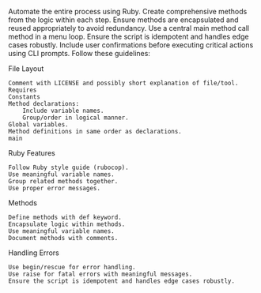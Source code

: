 Automate the entire process using Ruby. Create comprehensive methods from the logic within each step. Ensure methods are encapsulated and reused appropriately to avoid redundancy. Use a central main method call method in a menu loop. Ensure the script is idempotent and handles edge cases robustly. Include user confirmations before executing critical actions using CLI prompts. Follow these guidelines:

File Layout

    Comment with LICENSE and possibly short explanation of file/tool.
    Requires
    Constants
    Method declarations:
        Include variable names.
        Group/order in logical manner.
    Global variables.
    Method definitions in same order as declarations.
    main

Ruby Features

    Follow Ruby style guide (rubocop).
    Use meaningful variable names.
    Group related methods together.
    Use proper error messages.

Methods

    Define methods with def keyword.
    Encapsulate logic within methods.
    Use meaningful variable names.
    Document methods with comments.

Handling Errors

    Use begin/rescue for error handling.
    Use raise for fatal errors with meaningful messages.
    Ensure the script is idempotent and handles edge cases robustly.

